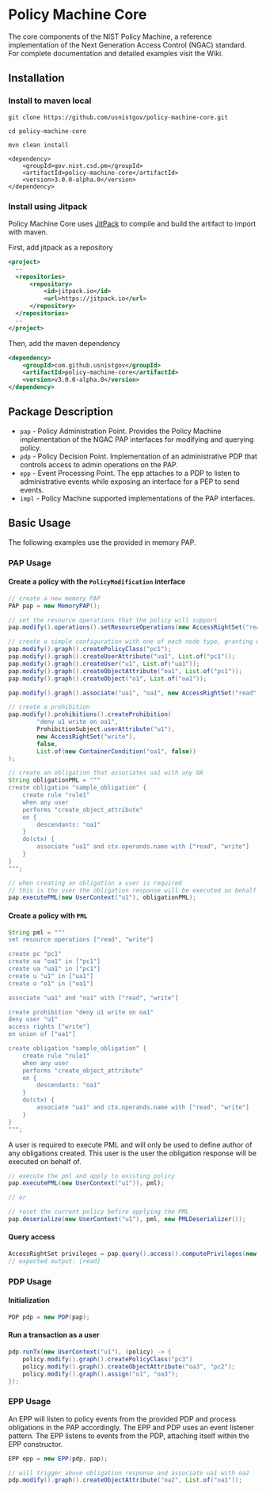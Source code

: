 # Policy Machine Core

The core components of the NIST Policy Machine, a reference implementation of the Next Generation Access Control (NGAC) standard. 
For complete documentation and detailed examples visit the Wiki.

## Installation

### Install to maven local
```
git clone https://github.com/usnistgov/policy-machine-core.git

cd policy-machine-core

mvn clean install
```

```
<dependency>
    <groupId>gov.nist.csd.pm</groupId>
    <artifactId>policy-machine-core</artifactId>
    <version>3.0.0-alpha.0</version>
</dependency>
```

### Install using Jitpack
Policy Machine Core uses [JitPack](https://jitpack.io/) to compile and build the artifact to import with maven.

First, add jitpack as a repository
```xml
<project>
  --
  <repositories>
      <repository>
          <id>jitpack.io</id>
          <url>https://jitpack.io</url>
      </repository>
  </repositories>
  --
</project>
```

Then, add the maven dependency
```xml
<dependency>
    <groupId>com.github.usnistgov</groupId>
    <artifactId>policy-machine-core</artifactId>
    <version>v3.0.0-alpha.0</version>
</dependency>
```
## Package Description

- `pap` - Policy Administration Point. Provides the Policy Machine implementation of the NGAC PAP interfaces for modifying and querying policy.
- `pdp` - Policy Decision Point. Implementation of an administrative PDP that controls access to admin operations on the PAP.
- `epp` - Event Processing Point. The epp attaches to a PDP to listen to administrative events while exposing an interface for a PEP to send events.
- `impl` - Policy Machine supported implementations of the PAP interfaces.

## Basic Usage
The following examples use the provided in memory PAP.

### PAP Usage

#### Create a policy with the `PolicyModification` interface
```java
// create a new memory PAP
PAP pap = new MemoryPAP();

// set the resource operations that the policy will support
pap.modify().operations().setResourceOperations(new AccessRightSet("read", "write"));

// create a simple configuration with one of each node type, granting u1 read access to o1.
pap.modify().graph().createPolicyClass("pc1");
pap.modify().graph().createUserAttribute("ua1", List.of("pc1"));
pap.modify().graph().createUser("u1", List.of("ua1"));
pap.modify().graph().createObjectAttribute("oa1", List.of("pc1"));
pap.modify().graph().createObject("o1", List.of("oa1"));

pap.modify().graph().associate("ua1", "oa1", new AccessRightSet("read", "write"));

// create a prohibition
pap.modify().prohibitions().createProhibition(
        "deny u1 write on oa1", 
        ProhibitionSubject.userAttribute("u1"), 
        new AccessRightSet("write"), 
        false,
        List.of(new ContainerCondition("oa1", false))
);

// create an obligation that associates ua1 with any OA
String obligationPML = """
create obligation "sample_obligation" {
	create rule "rule1"
	when any user
	performs "create_object_attribute"
	on {
		descendants: "oa1"
	}
	do(ctx) {
		associate "ua1" and ctx.operands.name with ["read", "write"]
	}
}
""";

// when creating an obligation a user is required
// this is the user the obligation response will be executed on behalf of
pap.executePML(new UserContext("u1"), obligationPML);
```

#### Create a policy with `PML`
```java
String pml = """
set resource operations ["read", "write"]

create pc "pc1"
create oa "oa1" in ["pc1"]
create ua "ua1" in ["pc1"]
create u "u1" in ["ua1"]
create o "o1" in ["oa1"]

associate "ua1" and "oa1" with ["read", "write"]

create prohibition "deny u1 write on oa1" 
deny user "u1" 
access rights ["write"] 
on union of ["oa1"]

create obligation "sample_obligation" {
    create rule "rule1"
    when any user
    performs "create_object_attribute"
    on {
        descendants: "oa1"
    }
    do(ctx) {
        associate "ua1" and ctx.operands.name with ["read", "write"]
    }
}
""";
```

A user is required to execute PML and will only be used to define author of any obligations created. This user is the user 
the obligation response will be executed on behalf of.
```java
// execute the pml and apply to existing policy
pap.executePML(new UserContext("u1")), pml);

// or

// reset the current policy befire applying the PML
pap.deserialize(new UserContext("u1"), pml, new PMLDeserializer());
```

#### Query access

```java
AccessRightSet privileges = pap.query().access().computePrivileges(new UserContext("u1"), "o1");
// expected output: [read]
```

### PDP Usage
#### Initialization
```java
PDP pdp = new PDP(pap);
```
#### Run a transaction as a user
```java
pdp.runTx(new UserContext("u1"), (policy) -> {
    policy.modify().graph().createPolicyClass("pc3")
    policy.modify().graph().createObjectAttribute("oa3", "pc2");
    policy.modify().graph().assign("o1", "oa3");
});
```

### EPP Usage
An EPP will listen to policy events from the provided PDP and process obligations in the PAP accordingly. The EPP and PDP uses an event listener pattern. The EPP listens to events from the PDP, attaching itself within the EPP constructor.
```java
EPP epp = new EPP(pdp, pap);

// will trigger above obligation response and associate ua1 with oa2
pdp.modify().graph().createObjectAttribute("oa2", List.of("oa1"));
```
